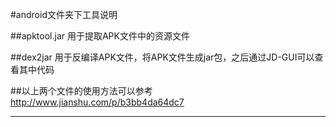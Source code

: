 #android文件夹下工具说明

##apktool.jar
    用于提取APK文件中的资源文件

##dex2jar
    用于反编译APK文件，将APK文件生成jar包，之后通过JD-GUI可以查看其中代码
    
##以上两个文件的使用方法可以参考
    http://www.jianshu.com/p/b3bb4da64dc7

---

